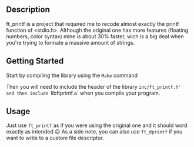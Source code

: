 ## Description

ft_printf is a project that required me to recode almost exactly the printf function of <stdio.h>.
Although the original one has more features (floating numbers, color syntax) mine is about 30% faster, wich is a big deal when you're trying to formate a massive amount of strings.

## Getting Started

Start by compiling the library using the `Make` command

Then you will need to include the header of the library `inc/ft_printf.h' and then include `libftprintf.a` when you compile your program.

## Usage

Just use `ft_printf` as if you were using the original one and it should word exactly as intended 😉
As a side note, you can also use `ft_dprintf` if you want to write to a custom file descriptor.
